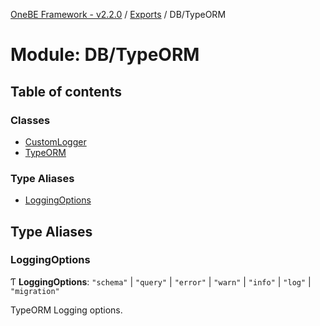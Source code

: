[OneBE Framework - v2.2.0](../README.md) / [Exports](../modules.md) / DB/TypeORM

# Module: DB/TypeORM

## Table of contents

### Classes

- [CustomLogger](../classes/DB_TypeORM.CustomLogger.md)
- [TypeORM](../classes/DB_TypeORM.TypeORM.md)

### Type Aliases

- [LoggingOptions](DB_TypeORM.md#loggingoptions)

## Type Aliases

### LoggingOptions

Ƭ **LoggingOptions**: ``"schema"`` \| ``"query"`` \| ``"error"`` \| ``"warn"`` \| ``"info"`` \| ``"log"`` \| ``"migration"``

TypeORM Logging options.
